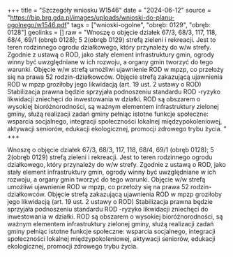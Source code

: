 +++
title = "Szczegóły wniosku W1546"
date = "2024-06-12"
source = "https://bip.brg.gda.pl/images/uploads/wnioski-do-planu-ogolnego/w1546.pdf"
tags = ["wnioski-ogolne", "obręb: 0129", "obręb: 0128"]
geolinks = []
raw = "Wnoszę o objęcie działek 67/3, 68/3, 117, 118, 68/4, 69/1 (obręb 0128); 5 2(obręb 0129) strefą zieleni i rekreacji. Jest to teren rodzinnego ogrodu działkowego, który przynależy do w/w strefy. Zgodnie z ustawą o ROD, jako stały element infrastruktury gmin, ogrody winny być uwzględniane w ich rozwoju, a organy gmin tworzyć do tego warunki. Objęcie w/w strefą umożliwi ujawnienie ROD w mpzp, co przełoży się na prawa 52 rodzin-działkowców. Objęcie strefą zakazującą ujawnienia ROD w mpzp groziłoby jego likwidacją (art. 19 ust. 2 ustawy o ROD) Stabilizacja prawna będzie sprzyjała podnoszeniu standardu ROD -ryzyko likwidacji zniechęci do inwestowania w działki. ROD są obszarem o wysokiej bioróżnorodności, są ważnym elementem infrastruktury zielonej gminy, służą realizacji zadań gminy pełniąc istotne funkcje społeczne: wsparcia socjalnego, integracji społeczności lokalnej  międzypokoleniowej, aktywacji seniorów, edukacji ekologicznej, promocji zdrowego trybu życia. "
+++

Wnoszę o objęcie działek 67/3, 68/3, 117, 118, 68/4, 69/1 (obręb 0128); 5 2(obręb
0129) strefą zieleni i rekreacji. Jest to teren rodzinnego ogrodu działkowego, który przynależy do
w/w strefy. Zgodnie z ustawą o ROD, jako stały element infrastruktury gmin, ogrody winny być
uwzględniane w ich rozwoju, a organy gmin tworzyć do tego warunki. Objęcie w/w strefą
umożliwi ujawnienie ROD w mpzp, co przełoży się na prawa 52 rodzin-działkowców. Objęcie
strefą zakazującą ujawnienia ROD w mpzp groziłoby jego likwidacją (art. 19 ust. 2 ustawy o
ROD) Stabilizacja prawna będzie sprzyjała podnoszeniu standardu ROD -ryzyko likwidacji
zniechęci do inwestowania w działki. ROD są obszarem o wysokiej bioróżnorodności, są ważnym
elementem infrastruktury zielonej gminy, służą realizacji zadań gminy pełniąc istotne funkcje
społeczne: wsparcia socjalnego, integracji społeczności lokalnej  międzypokoleniowej, aktywacji
seniorów, edukacji ekologicznej, promocji zdrowego trybu życia.



